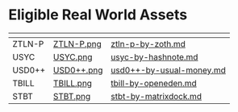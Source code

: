 # Eligible Real World Assets

<table data-view="cards"><thead><tr><th></th><th data-hidden data-card-cover data-type="files"></th><th data-hidden data-card-target data-type="content-ref"></th></tr></thead><tbody><tr><td>ZTLN-P</td><td><a href="../../.gitbook/assets/ZTLN-P.png">ZTLN-P.png</a></td><td><a href="ztln-p-by-zoth.md">ztln-p-by-zoth.md</a></td></tr><tr><td>USYC</td><td><a href="../../.gitbook/assets/USYC.png">USYC.png</a></td><td><a href="usyc-by-hashnote.md">usyc-by-hashnote.md</a></td></tr><tr><td>USD0++</td><td><a href="../../.gitbook/assets/USD0++.png">USD0++.png</a></td><td><a href="usd0++-by-usual-money.md">usd0++-by-usual-money.md</a></td></tr><tr><td>TBILL</td><td><a href="../../.gitbook/assets/TBILL.png">TBILL.png</a></td><td><a href="tbill-by-openeden.md">tbill-by-openeden.md</a></td></tr><tr><td>STBT</td><td><a href="../../.gitbook/assets/STBT.png">STBT.png</a></td><td><a href="stbt-by-matrixdock.md">stbt-by-matrixdock.md</a></td></tr></tbody></table>

